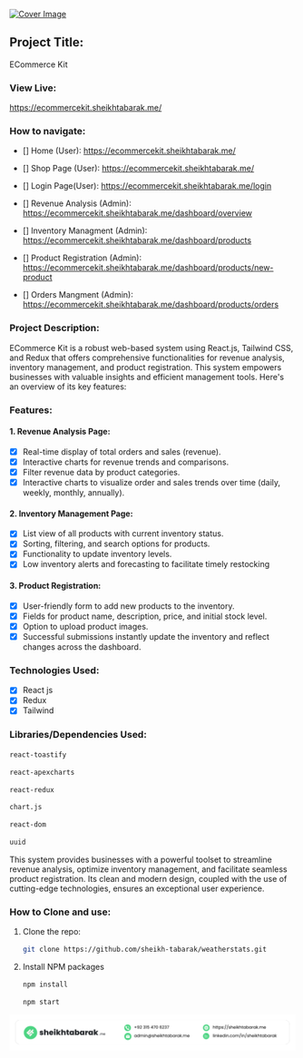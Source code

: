 [![Cover Image](https://github.com/sheikh-tabarak/ecommercekit/blob/main/src/assests/kitgif.gif?raw=true)](https://ecommercekit.sheikhtabarak.me/)

## Project Title:

ECommerce Kit

### View Live:

https://ecommercekit.sheikhtabarak.me/

### How to navigate:

- [] Home (User): https://ecommercekit.sheikhtabarak.me/
- [] Shop Page (User): https://ecommercekit.sheikhtabarak.me/

- [] Login Page(User): https://ecommercekit.sheikhtabarak.me/login

- [] Revenue Analysis (Admin): https://ecommercekit.sheikhtabarak.me/dashboard/overview
- [] Inventory Managment (Admin): https://ecommercekit.sheikhtabarak.me/dashboard/products
- [] Product Registration (Admin): https://ecommercekit.sheikhtabarak.me/dashboard/products/new-product
- [] Orders Mangment (Admin): https://ecommercekit.sheikhtabarak.me/dashboard/products/orders


### Project Description:

ECommerce Kit is a robust web-based system using React.js, Tailwind CSS, and Redux that offers comprehensive functionalities for revenue analysis, inventory management, and product registration. This system empowers businesses with valuable insights and efficient management tools. Here's an overview of its key features:

### Features:

#### 1. Revenue Analysis Page:

- [x] Real-time display of total orders and sales (revenue).
- [x] Interactive charts for revenue trends and comparisons.
- [x] Filter revenue data by product categories.
- [x] Interactive charts to visualize order and sales trends over time (daily, weekly, monthly, annually).

#### 2. Inventory Management Page:

- [x] List view of all products with current inventory status.
- [x] Sorting, filtering, and search options for products.
- [x] Functionality to update inventory levels.
- [x] Low inventory alerts and forecasting to facilitate timely restocking

#### 3. Product Registration:

- [x] User-friendly form to add new products to the inventory.
- [x] Fields for product name, description, price, and initial stock level.
- [x] Option to upload product images.
- [x] Successful submissions instantly update the inventory and reflect changes across the dashboard.

### Technologies Used:

- [x] React js
- [x] Redux
- [x] Tailwind

### Libraries/Dependencies Used:

```sh
react-toastify
```

```sh
react-apexcharts
```

```sh
react-redux
```

```sh
chart.js
```

```sh
react-dom
```

```sh
uuid
```

This system provides businesses with a powerful toolset to streamline revenue analysis, optimize inventory management, and facilitate seamless product registration. Its clean and modern design, coupled with the use of cutting-edge technologies, ensures an exceptional user experience.

### How to Clone and use:

1. Clone the repo:
   ```sh
   git clone https://github.com/sheikh-tabarak/weatherstats.git
   ```
2. Install NPM packages
   ```sh
   npm install
   ```
   ```sh
   npm start
   ```

[![Footer Image](https://raw.githubusercontent.com/sheikh-tabarak/sheikh-tabarak/main/Githubfooter.png)](https://sheikhtabarak.me/)
